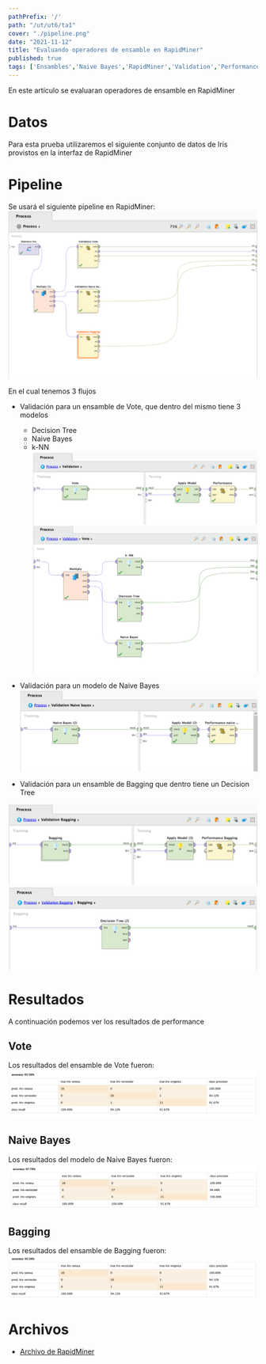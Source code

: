 ```yaml
---
pathPrefix: '/'
path: "/ut/ut6/ta1"
cover: "./pipeline.png"
date: "2021-11-12"
title: "Evaluando operadores de ensamble en RapidMiner"
published: true
tags: ['Ensambles','Naive Bayes','RapidMiner','Validation','Performance','Vote','KNN','Árbol de decisión','Iris Dataset','Bagging']
---
```


En este artículo se evaluaran operadores de ensamble en RapidMiner

# Datos

Para esta prueba utilizaremos el siguiente conjunto de datos de Iris provistos en la interfaz de RapidMiner

# Pipeline

Se usará el siguiente pipeline en RapidMiner:
![pipeline](https://github.com/JuanFKurucz/ia-portfolio/blob/main/content/posts/ut/ut6/ta/ta1/pipeline.png?raw=true)

En el cual tenemos 3 flujos
- Validación para un ensamble de Vote, que dentro del mismo tiene 3 modelos
    - Decision Tree
    - Naive Bayes
    - k-NN
![validation1](https://github.com/JuanFKurucz/ia-portfolio/blob/main/content/posts/ut/ut6/ta/ta1/validation1.png?raw=true)
![vote](https://github.com/JuanFKurucz/ia-portfolio/blob/main/content/posts/ut/ut6/ta/ta1/vote.png?raw=true)

- Validación para un modelo de Naive Bayes
![validation2](https://github.com/JuanFKurucz/ia-portfolio/blob/main/content/posts/ut/ut6/ta/ta1/validation2.png?raw=true)
- Validación para un ensamble de Bagging que dentro tiene un Decision Tree

![validation3](https://github.com/JuanFKurucz/ia-portfolio/blob/main/content/posts/ut/ut6/ta/ta1/validation3.png?raw=true)
![bagging](https://github.com/JuanFKurucz/ia-portfolio/blob/main/content/posts/ut/ut6/ta/ta1/bagging.png?raw=true)


# Resultados

A continuación podemos ver los resultados de performance

## Vote

Los resultados del ensamble de Vote fueron:
![performance_vote](https://github.com/JuanFKurucz/ia-portfolio/blob/main/content/posts/ut/ut6/ta/ta1/performance_vote.png?raw=true)


## Naive Bayes

Los resultados del modelo de Naive Bayes fueron:
![performance_naive_bayes](https://github.com/JuanFKurucz/ia-portfolio/blob/main/content/posts/ut/ut6/ta/ta1/performance_naive_bayes.png?raw=true)

## Bagging

Los resultados del ensamble de Bagging fueron:
![performance_bagging](https://github.com/JuanFKurucz/ia-portfolio/blob/main/content/posts/ut/ut6/ta/ta1/performance_bagging.png?raw=true)

# Archivos

- [Archivo de RapidMiner](https://github.com/JuanFKurucz/ia-portfolio/blob/main/content/posts/ut/ut6/ta/ta1/ut6ta1.rmp?raw=true)

